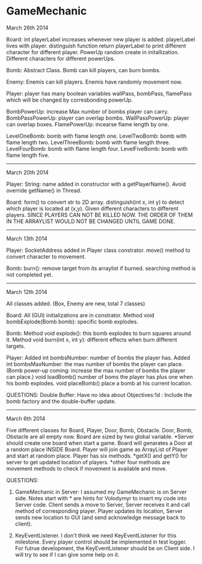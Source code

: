 GameMechanic
============
March 26th 2014

Board:
int playerLabel increases whenever new player is added. 
playerLabel lives with player.
distinguish function return playerLabel to print different character for different player.
PowerUp random create in initallization.
Different characters for different powerUps.

Bomb:
Abstract Class.
Bomb can kill players, can burn bombs.

Enemy:
Enemis can kill players.
Enemis have randomly movement now.

Player:
player has many boolean variables wallPass, bombPass, flamePass which will be changed by corresbonding powerUp.

BombPowerUp: increase Max number of bombs player can carry.
BombPassPowerUp: player can overlap bombs.
WallPassPowerUp: player can overlap boxes.
FlamePowerUp: incearse flame length by one.

LevelOneBomb: bomb with flame length one.
LevelTwoBomb: bomb with flame length two.
LevelThreeBomb: bomb with flame length three.
LevelFourBomb: bomb with flame length four.
LevelFiveBomb: bomb with flame length five.

-----------------------------------------------------------------------------------------------------------------

March 20th 2014

Player:
String: name added in constructor with a getPlayerName().
Avoid override getName() in Thread.

Board:
form() to convert str to 2D array.
distinguish(int x, int y) to detect which player is located at (x,y).
Given different characters to different players.
SINCE PLAYERS CAN NOT BE KILLED NOW.
THE ORDER OF THEM IN THE ARRAYLIST WOULD NOT BE CHANGED UNTIL GAME DONE.

-----------------------------------------------------------------------------------------------------------------

March 13th 2014

Player:
SocketAddress added in Player class constrator.
move() method to convert character to movement.

Bomb:
burn(): remove target from its arraylist if burned.
searching method is not completed yet.

-----------------------------------------------------------------------------------------------------------------

March 12th 2014

All classes added. (Box, Enemy are new, total 7 classes)

Board:
All (GUI) initializations are in constrator.
Method void bombExplode(Bomb bomb): specific bomb explodes.

Bomb:
Method void explode(): this bomb explodes to burn squares around it.
Method void burn(int x, int y): different effects when burn different targets.

Player:
Added int bombsNumber: number of bombs the player has.
Added int bombsMaxNumber: the max number of bombs the player can place.
(Bomb power-up coming: increase the max number of bombs the player can place.)
void loadBomb() number of boms the player has plus one when his bomb explodes.
void placeBomb() place a bomb at his current location.

QUESTIONS:
Double Buffer:
Have no idea about Objectives:1d : Include the bomb factory and the double-buffer update.


-----------------------------------------------------------------------------------------------------------------
March 6th 2014

Five different classes for Board, Player, Door, Bomb, Obstacle.
Door, Bomb, Obstacle are all empty now.
Board are sized by two global variable.
*Server should create one board when start a game.
Board will genarates a Door at a random place INSIDE Board.
Player will join game as ArrayList of Player and start at random place.
Player has six methods.
*getX() and getY() for server to get updated location of players.
*other four methods are movement methods to check if movement is available and move.

QUESTIONS:

1. GameMechanic in Server:
I assumed my GameMechanic is on Server side.
Notes start with * are hints for Volodymyr to insert my code into Server code.
Client sends a move to Server, Server receives it and call method of corresponding player.
Player updates its location, Server sends new location to GUI (and send acknowledge message back to client).

2. KeyEventListener.
I don't think we need KeyEventListener for this milestone. 
Every player control should be implemented in test logger.
For futrue development, the KeyEventListener should be on Client side.
I will try to see if I can give some help on it.
